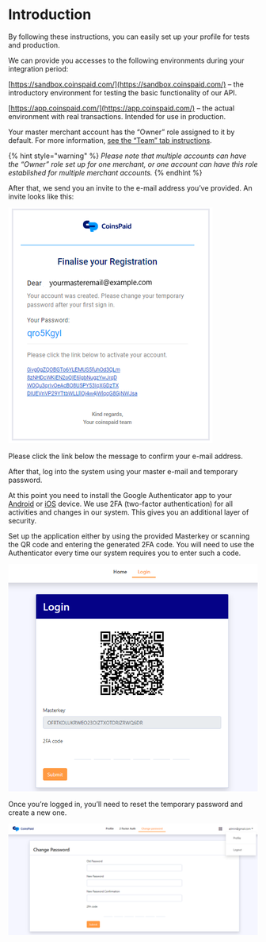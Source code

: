 # Introduction

By following these instructions, you can easily set up your profile for tests and production.

We can provide you accesses to the following environments during your integration period:

[https://sandbox.coinspaid.com/](https://sandbox.coinspaid.com/) – the introductory environment for testing the basic functionality of our API.

[https://app.coinspaid.com/](https://app.coinspaid.com/) – the actual environment with real transactions. Intended for use in production.

Your master merchant account has the “Owner” role assigned to it by default. For more information, [see the “Team” tab instructions](user-permissions.md).

{% hint style="warning" %}
_Please note that multiple accounts can have the “Owner” role set up for one merchant, or one account can have this role established for multiple merchant accounts._
{% endhint %}

After that, we send you an invite to the e-mail address you’ve provided. An invite looks like this:  


![](../.gitbook/assets/0.png)

Please click the link below the message to confirm your e-mail address.

After that, log into the system using your master e-mail and temporary password.

At this point you need to install the Google Authenticator app to your [Android](https://play.google.com/store/apps/details?id=com.google.android.apps.authenticator2&hl=en) or [iOS](https://apps.apple.com/gb/app/google-authenticator/id388497605) device. We use 2FA \(two-factor authentication\) for all activities and changes in our system. This gives you an additional layer of security.

  
Set up the application either by using the provided Masterkey or scanning the QR code and entering the generated 2FA code. You will need to use the Authenticator every time our system requires you to enter such a code.

![](../.gitbook/assets/1.png)

Once you’re logged in, you’ll need to reset the temporary password and create a new one.

![](../.gitbook/assets/2.png)

